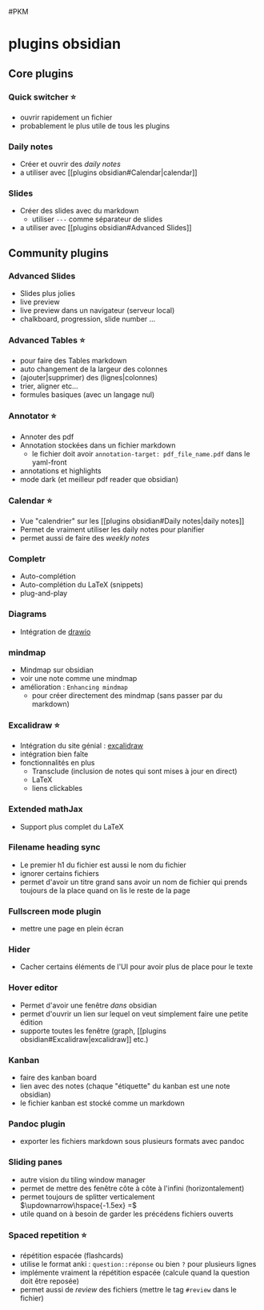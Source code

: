 #PKM
# plugins obsidian

## Core plugins

### Quick switcher ⭐️
 - ouvrir rapidement un fichier
 - probablement le plus utile de tous les plugins

### Daily notes
 - Créer et ouvrir des _daily notes_
 - a utiliser avec [[plugins obsidian#Calendar|calendar]]

### Slides
 - Créer des slides avec du markdown
     - utiliser `---` comme séparateur de slides
 - a utiliser avec [[plugins obsidian#Advanced Slides]]

## Community plugins

### Advanced Slides
 - Slides plus jolies
 - live preview
 - live preview dans un navigateur (serveur local)
 - chalkboard, progression, slide number ...

### Advanced Tables ⭐️
 - pour faire des Tables markdown
 - auto changement de la largeur des colonnes
 - (ajouter|supprimer) des (lignes|colonnes)
 - trier, aligner etc...
 - formules basiques (avec un langage nul)

### Annotator ⭐️
 - Annoter des pdf
 - Annotation stockées dans un fichier markdown
     - le fichier doit avoir `annotation-target: pdf_file_name.pdf` dans le yaml-front
 - annotations et highlights
 - mode dark (et meilleur pdf reader que obsidian)

### Calendar ⭐️
 - Vue "calendrier" sur les [[plugins obsidian#Daily notes|daily notes]]
 - Permet de vraiment utiliser les daily notes pour planifier
 - permet aussi de faire des _weekly notes_

### Completr
 - Auto-complétion
 - Auto-complétion du LaTeX (snippets)
 - plug-and-play

### Diagrams
 - Intégration de [drawio](https://draw.io)


### mindmap
 - Mindmap sur obsidian
 - voir une note comme une mindmap
 - amélioration : `Enhancing mindmap`
     - pour créer directement des mindmap (sans passer par du markdown)


### Excalidraw ⭐️
 - Intégration du site génial : [excalidraw](https://excalidraw.com)
 - intégration bien faîte
 - fonctionnalités en plus
     - Transclude (inclusion de notes qui sont mises à jour en direct)
     - LaTeX
     - liens clickables

### Extended mathJax
 - Support plus complet du LaTeX

### Filename heading sync
 - Le premier h1 du fichier est aussi le nom du fichier
 - ignorer certains fichiers
 - permet d'avoir un titre grand sans avoir un nom de fichier qui prends toujours de la place quand on lis le reste de la page

### Fullscreen mode plugin
 - mettre une page en plein écran

### Hider 
 - Cacher certains éléments de l'UI pour avoir plus de place pour le texte

### Hover editor
 - Permet d'avoir une fenêtre _dans_ obsidian
 - permet d'ouvrir un lien sur lequel on veut simplement faire une petite édition
 - supporte toutes les fenêtre (graph, [[plugins obsidian#Excalidraw|excalidraw]] etc.)


### Kanban
 - faire des kanban board
 - lien avec des notes (chaque "étiquette" du kanban est une note obsidian)
 - le fichier kanban est stocké comme un markdown

### Pandoc plugin
 - exporter les fichiers markdown sous plusieurs formats avec pandoc

### Sliding panes
 - autre vision du tiling window manager
 - permet de mettre des fenêtre côte à côte à l'infini (horizontalement)
 - permet toujours de splitter verticalement $\updownarrow\hspace{-1.5ex} =$
 - utile quand on à besoin de garder les précédens fichiers ouverts

### Spaced repetition ⭐️
 - répétition espacée (flashcards)
 - utilise le format anki : `question::réponse` ou bien `?` pour plusieurs lignes
 - implémente vraiment la répétition espacée (calcule quand la question doit être reposée)
 - permet aussi de _review_ des fichiers (mettre le tag `#review` dans le fichier)
